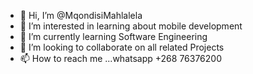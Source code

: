 - 👋 Hi, I’m @MqondisiMahlalela
- 👀 I’m interested in learning about mobile development
- 🌱 I’m currently learning Software Engineering
- 💞️ I’m looking to collaborate on all related Projects
- 📫 How to reach me ...whatsapp +268 76376200 

<!---
MqondisiMahlalela/MqondisiMahlalela is a ✨ special ✨ repository because its `README.md` (this file) appears on your GitHub profile.
You can click the Preview link to take a look at your changes.
--->
